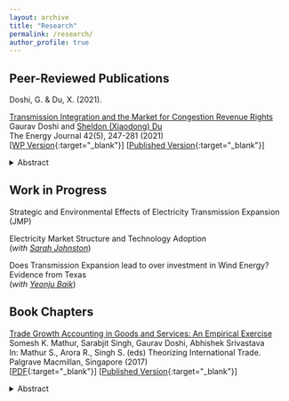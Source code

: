 ```yaml
---
layout: archive
title: "Research"
permalink: /research/
author_profile: true
---
```


Peer-Reviewed Publications
----

Doshi, G. & Du, X. (2021). 

[Transmission Integration and the Market for Congestion Revenue Rights](https://doi.org/10.5547/01956574.42.5.gdos) <br/>
Gaurav Doshi and [Sheldon (Xiaodong) Du](https://aae.wisc.edu/faculty/xdu23/) <br/>
The Energy Journal 42(5), 247-281 (2021) <br/>
[[WP Version](/files/DoshiDu_EJ_revised_wAppendix.pdf){:target="_blank"}] [[Published Version](https://doi.org/10.5547/01956574.42.5.gdos){:target="_blank"}] <br/>
<details><summary>Abstract</summary>
Texas electricity market saw a recent integration of electricity transmission as a part of Competitive Renewable Energy Zones (CREZ). Exploiting the commissioning date of CREZ based transmission integration as an exogenous shock, we analyze the effect of transmission expansion on market clearing prices of Congestion Revenue Rights (CRR). Reduced form estimates suggest that excess transmission led to a lowering of CRR prices for contracts at all Times of Use. We find strong evidence of spatial, distributional, and firm specific heterogeneity. The paper shows that transmission expansion enhanced efficiency of the CRR market in terms of a spatial convergence in prices and a decrease in aggregate auction expenditure of approximately $260 million over a period of 4.5 years post CREZ.
 </details> 

Work in Progress
----

Strategic and Environmental Effects of Electricity Transmission Expansion (JMP)

Electricity Market Structure and Technology Adoption <br/> (_with [Sarah Johnston](https://www.sarahbjohnston.com/)_)

Does Transmission Expansion lead to over investment in Wind Energy? Evidence from Texas <br/> (_with [Yeonju Baik](https://econ.wisc.edu/staff/baik-yeon-ju/)_)
<br/>

Book Chapters
----
 
[Trade Growth Accounting in Goods and Services: An Empirical Exercise](https://doi.org/10.1007/978-981-10-1759-9_5) <br/>
Somesh K. Mathur, Sarabjit Singh, Gaurav Doshi, Abhishek Srivastava <br/>
In: Mathur S., Arora R., Singh S. (eds) Theorizing International Trade. Palgrave Macmillan, Singapore (2017) <br/>
[[PDF](/files/Trade_Costs_Paper.pdf){:target="_blank"}] [[Published Version](https://doi.org/10.1007/978-981-10-1759-9_5){:target="_blank"}] <br/>
<details><summary>Abstract</summary>
This chapter explores the reasons behind trade growth in goods and services over the years for some selected countries by using Novy’s measure. We calculate trade costs in terms of tariff equivalents by using the indirect trade cost measure given by Novy. Trade costs and trade growth accounting in both goods and services are shown separately. For trade costs in goods, we look at the case of India and APEC countries, and for trade costs in services we consider the 61 trading partners for which data is available.
</details> <br/>
